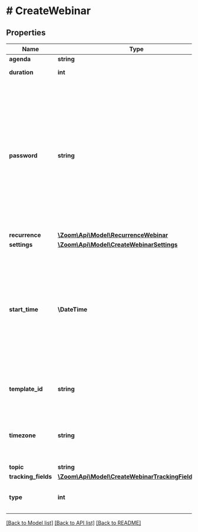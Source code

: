 # # CreateWebinar

## Properties

Name | Type | Description | Notes
------------ | ------------- | ------------- | -------------
**agenda** | **string** | Webinar description. | [optional]
**duration** | **int** | Webinar duration (minutes). Used for scheduled webinars only. | [optional]
**password** | **string** | Webinar passcode. Passcode may only contain the following characters: [a-z A-Z 0-9 @ - _ * !]. Max of 10 characters.  If \&quot;Require a passcode when scheduling new meetings\&quot; setting has been **enabled** **and** [locked](https://support.zoom.us/hc/en-us/articles/115005269866-Using-Tiered-Settings#locked) for the user, the passcode field will be autogenerated for the Webinar in the response even if it is not provided in the API request. &lt;br&gt;&lt;br&gt;  **Note:** If the account owner or the admin has configured [minimum passcode requirement settings](https://support.zoom.us/hc/en-us/articles/360033559832-Meeting-and-webinar-passwords#h_a427384b-e383-4f80-864d-794bf0a37604), the passcode value provided here must meet those requirements. &lt;br&gt;&lt;br&gt;If the requirements are enabled, you can view those requirements by calling the [**Get account settings**](/docs/api-reference/zoom-api/ma#operation/accountSettings) API. | [optional]
**recurrence** | [**\Zoom\Api\Model\RecurrenceWebinar**](RecurrenceWebinar.md) |  | [optional]
**settings** | [**\Zoom\Api\Model\CreateWebinarSettings**](CreateWebinarSettings.md) |  | [optional]
**start_time** | **\DateTime** | Webinar start time. We support two formats for &#x60;start_time&#x60; - local time and GMT.&lt;br&gt;   To set time as GMT the format should be &#x60;yyyy-MM-dd&#x60;T&#x60;HH:mm:ssZ&#x60;.  To set time using a specific timezone, use &#x60;yyyy-MM-dd&#x60;T&#x60;HH:mm:ss&#x60; format and specify the timezone [ID](https://marketplace.zoom.us/docs/api-reference/other-references/abbreviation-lists#timezones) in the &#x60;timezone&#x60; field OR leave it blank and the timezone set on your Zoom account will be used. You can also set the time as UTC as the timezone field.  The &#x60;start_time&#x60; should only be used for scheduled and / or recurring webinars with fixed time. | [optional]
**template_id** | **string** | The webinar template ID with which to schedule a webinar using a [webinar template](https://support.zoom.us/hc/en-us/articles/115001079746-Webinar-Templates). For a list of webinar templates, use the [**List webinar templates**](https://marketplace.zoom.us/docs/api-reference/zoom-api/methods#operation/listWebinarTemplates) API. | [optional]
**timezone** | **string** | Time zone to format start_time. For example, \&quot;America/Los_Angeles\&quot;. For scheduled meetings only. Please reference our [timezone](https://marketplace.zoom.us/docs/api-reference/other-references/abbreviation-lists#timezones) list for supported time zones and their formats. | [optional]
**topic** | **string** | Webinar topic. | [optional]
**tracking_fields** | [**\Zoom\Api\Model\CreateWebinarTrackingFieldsInner[]**](CreateWebinarTrackingFieldsInner.md) | Tracking fields | [optional]
**type** | **int** | Webinar Types:&lt;br&gt;&#x60;5&#x60; - Webinar.&lt;br&gt;&#x60;6&#x60; - Recurring webinar with no fixed time.&lt;br&gt;&#x60;9&#x60; - Recurring webinar with a fixed time. | [optional] [default to self::TYPE_5]

[[Back to Model list]](../../README.md#models) [[Back to API list]](../../README.md#endpoints) [[Back to README]](../../README.md)
